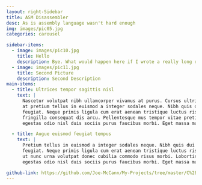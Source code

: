 ```yaml
---
layout: right-Sidebar
title: ASM Disassembler
desc: As is assembly language wasn't hard enough
img: images/pic05.jpg
categories: carousel

sidebar-items:
  - image: images/pic10.jpg
    title: Hello
    description: Bye. What would happen here if I wrote a really long description that went multiple lines over?
  - image: images/pic11.jpg
    title: Second Picture
    description: Second Description
main-items:
  - title: Ultrices tempor sagittis nisl
    text: |
      Nascetur volutpat nibh ullamcorper vivamus at purus. Cursus ultrices porttitor sollicitudin imperdiet
      at pretium tellus in euismod a integer sodales neque. Nibh quis dui quis mattis eget imperdiet venenatis
      feugiat. Neque primis ligula cum erat aenean tristique luctus risus ipsum praesent iaculis. Fermentum elit
      fringilla consequat dis arcu. Pellentesque mus tempor vitae pretium sodales porttitor lacus. Phasellus
      egestas odio nisl duis sociis purus faucibus morbi. Eget massa mus etiam sociis pharetra magna.

  - title: Augue euismod feugiat tempus
    text: |
      Pretium tellus in euismod a integer sodales neque. Nibh quis dui quis mattis eget imperdiet venenatis
      feugiat. Neque primis ligula cum erat aenean tristique luctus risus ipsum praesent iaculis. Fermentum elit
      ut nunc urna volutpat donec cubilia commodo risus morbi. Lobortis vestibulum velit malesuada ante
      egestas odio nisl duis sociis purus faucibus morbi. Eget massa mus etiam sociis pharetra magna.

github-link: https://github.com/Joe-McCann/My-Projects/tree/master/C%2B%2B/C%20%2B%2B%20Big%20Integer%20Class
---
```

